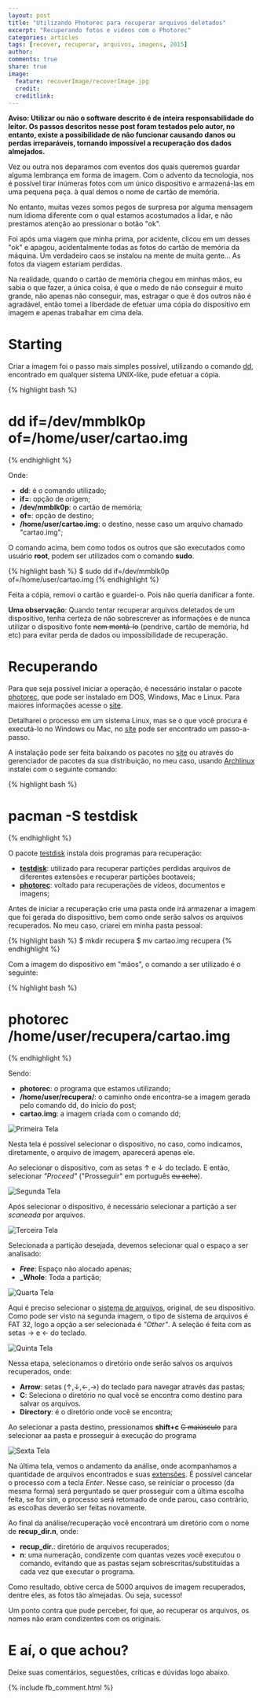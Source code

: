 ```yaml
---
layout: post
title: "Utilizando Photorec para recuperar arquivos deletados"
excerpt: "Recuperando fotos e videos com o Photorec"
categories: articles
tags: [recover, recuperar, arquivos, imagens, 2015]
author:
comments: true
share: true
image:
  feature: recoverImage/recoverImage.jpg
  credit:
  creditlink:
---
```


**Aviso: Utilizar ou não o software descrito é de inteira responsabilidade do
leitor. Os passos descritos nesse post foram testados pelo autor, no entanto,
existe a possibilidade de não funcionar causando danos ou perdas irreparáveis,
tornando impossível a recuperação dos dados almejados.**

Vez ou outra nos deparamos com eventos dos quais queremos guardar alguma
lembrança em forma de imagem. Com o advento da tecnologia, nos é possível tirar
inúmeras fotos com um único dispositivo e armazená-las em uma pequena peça. à
qual demos o nome de cartão de memória.

No entanto, muitas vezes somos pegos de surpresa por alguma mensagem num idioma
diferente com o qual estamos acostumados a lidar, e não prestamos atenção ao
pressionar o botão "ok".

Foi após uma viagem que minha prima, por acidente, clicou em um desses "ok" e
apagou, acidentalmente todas as fotos do cartão de memória da máquina. Um
verdadeiro caos se instalou na mente de muita gente... As fotos da viagem
estariam perdidas.

Na realidade, quando o cartão de memória chegou em minhas mãos, eu sabia o que
fazer, a única coisa, é que o medo de não conseguir é muito grande, não apenas
não conseguir, mas, estragar o que é dos outros não é agradável, então tomei a
liberdade de efetuar uma cópia do dispositivo em imagem e apenas trabalhar em
cima dela.

# Starting

Criar a imagem foi o passo mais simples possível, utilizando o comando [dd](http://www.vivaolinux.com.br/dica/Usando-o-comando-dd),
encontrado em qualquer sistema UNIX-like, pude efetuar a cópia.

{% highlight bash %}
# dd if=/dev/mmblk0p of=/home/user/cartao.img
{% endhighlight %}

Onde:

* **dd**: é o comando utilizado;
* **if=**: opção de origem;
* **/dev/mmblk0p**: o cartão de memória;
* **of=**: opção de destino;
* **/home/user/cartao.img**: o destino, nesse caso um arquivo chamado
  "cartao.img";

O comando acima, bem como todos os outros que são executados como usuário
**root**, podem ser utilizados com o comando **sudo**.

{% highlight bash %}
$ sudo dd if=/dev/mmblk0p of=/home/user/cartao.img
{% endhighlight %}


Feita a cópia, removi o cartão e guardei-o. Pois não queria danificar a fonte.

**Uma observação**: Quando tentar recuperar arquivos deletados de um dispositivo,
tenha certeza de não sobrescrever as informações e de nunca utilizar o
dispositivo fonte <s>nem montá-lo</s> (pendrive, cartão de memória, hd etc) para
evitar perda de dados ou impossibilidade de recuperação.

# Recuperando

Para que seja possível iniciar a operação, é necessário instalar o pacote [photorec](http://www.cgsecurity.org/wiki/PhotoRec),
que pode ser instalado em DOS, Windows, Mac e Linux. Para maiores informações
acesse o [site](http://www.cgsecurity.org/wiki/TestDisk_Download).

Detalharei o processo em um sistema Linux, mas se o que você procura é
executá-lo no Windows ou Mac, no
[site](http://www.cgsecurity.org/wiki/PhotoRec_Step_By_Step) pode ser encontrado
um passo-a-passo.

A instalação pode ser feita baixando os pacotes no
[site](http://www.cgsecurity.org/wiki/TestDisk_Download) ou através do
gerenciador de pacotes da sua distribuição, no meu caso, usando [Archlinux](https://www.archlinux-br.org/)
instalei com o seguinte comando:

{% highlight bash %}
# pacman -S testdisk
{% endhighlight %}

O pacote [testdisk](http://www.cgsecurity.org/) instala dois programas para
recuperação:

* **[testdisk](http://www.cgsecurity.org/wiki/TestDisk)**: utilizado para recuperar partições perdidas
  arquivos de diferentes extensões e recuperar partições bootaveis;
* **[photorec](http://www.cgsecurity.org/wiki/PhotoRec)**: voltado para
  recuperações de vídeos, documentos e imagens;

Antes de iniciar a recuperação crie uma pasta onde irá armazenar a imagem que
foi gerada do disposittivo, bem como onde serão salvos os arquivos recuperados.
No meu caso, criarei em minha pasta pessoal:

{% highlight bash %}
$ mkdir recupera
$ mv cartao.img recupera
{% endhighlight %}


Com a imagem do dispositivo em "mãos", o comando a ser utilizado é o seguinte:

{% highlight bash %}
# photorec /home/user/recupera/cartao.img
{% endhighlight %}

Sendo:

* **photorec**: o programa que estamos utilizando;
* **/home/user/recupera/**: o caminho onde encontra-se a imagem gerada pelo comando
  dd, do início do post;
* **cartao.img**: a imagem criada com o comando dd;

![Primeira Tela](/images/recoverImage/recover01.png)

Nesta tela é possível selecionar o dispositivo, no caso, como indicamos,
diretamente, o arquivo de imagem, aparecerá apenas ele.

Ao selecionar o dispositivo, com as setas ↑ e ↓ do teclado. E então, selecionar
*"Proceed"* ("Prosseguir" em português <s>eu acho</s>).

![Segunda Tela](/images/recoverImage/recover02.png)

Após selecionar o dispositivo, é necessário selecionar a partição a ser
*scaneada* por arquivos.

![Terceira Tela](/images/recoverImage/recover03.png)

Selecionada a partição desejada, devemos selecionar qual o espaço a ser
analisado:

* **_Free_**: Espaço não alocado apenas;
* **_Whole**: Toda a partição;

![Quarta Tela](/images/recoverImage/recover04.png)

Aqui é preciso selecionar o [sistema de
arquivos](https://pt.wikipedia.org/wiki/Sistema_de_ficheiros), original, de seu
dispositivo. Como pode ser visto na segunda imagem, o tipo de sistema de
arquivos é FAT 32, logo a opção a ser selecionada é *"Other"*. A seleção é
feita com as setas → e ← do teclado.

![Quinta Tela](/images/recoverImage/recover05.png)

Nessa etapa, selecionamos o diretório onde serão salvos os arquivos recuperados,
onde:

* **Arrow**: setas (↑,↓,←,→) do teclado para navegar através das pastas;
* **C**: Seleciona o diretório no qual você se encontra como destino para salvar
  os arquivos.
* **Directory**: é o diretório onde você se encontra;

Ao selecionar a pasta destino, pressionamos **shift+c** <s>C maiúsculo</s> para
selecionar aa pasta e prosseguir à execução do programa

![Sexta Tela](/images/recoverImage/recover06.png)

Na última tela, vemos o andamento da análise, onde acompanhamos a quantidade de
arquivos encontrados e suas
[extensões](https://pt.wikipedia.org/wiki/Extens%C3%A3o_de_nome_de_ficheiro). É
possível cancelar o processo com a tecla *Enter*. Nesse caso, se reiniciar o
processo (da mesma forma) será perguntado se quer prosseguir com a última
escolha feita, se for sim, o processo será retomado de onde parou, caso
contrário, as escolhas deverão ser feitas novamente.

Ao final da análise/recuperação você encontrará um diretório com o nome de
**recup_dir.n**, onde:

* **recup_dir.**: diretório de arquivos recuperados;
* **n**: uma numeração, condizente com quantas vezes você executou o comando,
  evitando que as pastas sejam sobrescritas/substituídas a cada vez que executar
  o programa.

Como resultado, obtive cerca de 5000 arquivos de imagem recuperados, dentre
eles, as fotos tão almejadas. Ou seja, sucesso!

Um ponto contra que pude perceber, foi que, ao recuperar os arquivos, os nomes
não eram condizentes com os originais.

# E aí, o que achou?

Deixe suas comentários, seguestões, críticas e dúvidas logo abaixo.

{% include fb_comment.html %}
